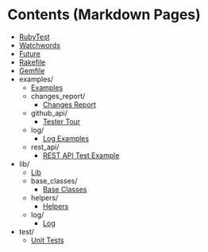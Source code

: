 # Contents (Markdown Pages)

   - [RubyTest](./README.md)
   - [Watchwords](./Watchwords.md)
   - [Future](./Future.md)
   - [Rakefile](./Rakefile.md)
   - [Gemfile](./Gemfile.md)
   - examples/
     - [Examples](./examples/Examples.md)
     - changes_report/
       - [Changes Report](./examples/changes_report/ChangesReport.md)
     - github_api/
       - [Tester Tour](./examples/github_api/TesterTour.md)
     - log/
       - [Log Examples](./examples/log/Log.md)
     - rest_api/
       - [REST API Test Example](./examples/rest_api/RestAPI.md)
   - lib/
     - [Lib](./lib/Lib.md)
     - base_classes/
       - [Base Classes](./lib/base_classes/BaseClasses.md)
     - helpers/
       - [Helpers](./lib/helpers/Helpers.md)
     - log/
       - [Log](./lib/log/Log.md)
   - test/
     - [Unit Tests](./test/Test.md)
